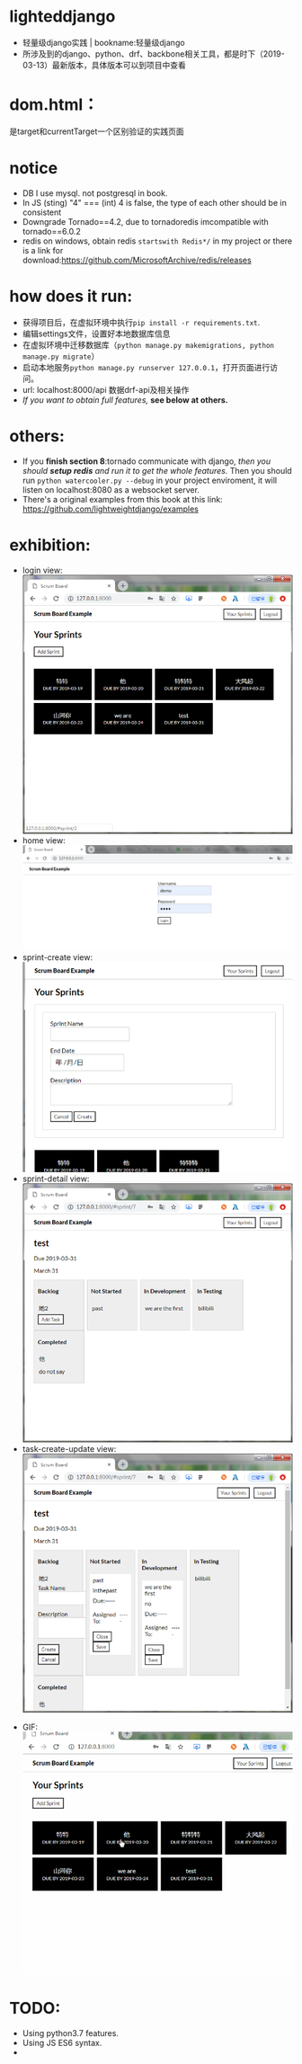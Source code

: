 # lighteddjango
  - 轻量级django实践 | bookname:轻量级django
  - 所涉及到的django、python、drf、backbone相关工具，都是时下（2019-03-13）最新版本，具体版本可以到项目中查看

# dom.html：
是target和currentTarget一个区别验证的实践页面

# notice
- DB I use mysql. not postgresql in book.
- In JS  (sting) "4" === (int) 4 is false, the type of each other should be in consistent
- Downgrade Tornado==4.2, due to tornadoredis imcompatible with tornado==6.0.2
- redis on windows, obtain redis `startswith Redis*/` in my project or there is a link for download:https://github.com/MicrosoftArchive/redis/releases 

# how does it run:
- 获得项目后，在虚拟环境中执行`pip install -r requirements.txt`.
- 编辑settings文件，设置好本地数据库信息
- 在虚拟环境中迁移数据库（`python manage.py makemigrations, python manage.py migrate`）
- 启动本地服务`python manage.py runserver 127.0.0.1`，打开页面进行访问。
- url: localhost:8000/api 数据drf-api及相关操作
- _If you want to obtain full features,_ **see below at others.**
# others:
- If you **finish section 8**:tornado communicate with django, _then you should **setup redis** and run it to get the whole features._
Then you should run `python watercooler.py --debug` in your project enviroment, it will listen on localhost:8080 as a websocket server.
- There's a original examples from this book at this link: https://github.com/lightweightdjango/examples

#  exhibition:
* login view: ![loginpage](https://github.com/boyl/lighteddjango/blob/master/exhibition/images/homepage.png)
* home view: ![homepage](https://github.com/boyl/lighteddjango/blob/master/exhibition/images/loginpage.png)
* sprint-create view: ![sprintaddpage](https://github.com/boyl/lighteddjango/blob/master/exhibition/images/sprintcreatepage.png)
* sprint-detail view: ![sprintdetailpage](https://github.com/boyl/lighteddjango/blob/master/exhibition/images/sprintdetailpage.png)
* task-create-update view: ![taskcreateupdatepage](https://github.com/boyl/lighteddjango/blob/master/exhibition/images/taskaddupdatepage.png)

- GIF: ![display](https://github.com/boyl/lighteddjango/blob/master/exhibition/gif/display.gif)
# TODO:
- Using python3.7 features.
- Using JS ES6 syntax.
-
